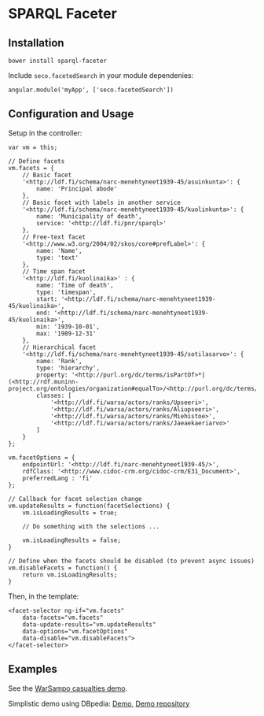 # SPARQL Faceter

## Installation

`bower install sparql-faceter`

Include `seco.facetedSearch` in your module dependenies:

```
angular.module('myApp', ['seco.facetedSearch'])
```

## Configuration and Usage

Setup in the controller:

```
var vm = this;

// Define facets
vm.facets = {
    // Basic facet
    '<http://ldf.fi/schema/narc-menehtyneet1939-45/asuinkunta>': {
        name: 'Principal abode'
    },
    // Basic facet with labels in another service
    '<http://ldf.fi/schema/narc-menehtyneet1939-45/kuolinkunta>': {
        name: 'Municipality of death',
        service: '<http://ldf.fi/pnr/sparql>'
    },
    // Free-text facet
    '<http://www.w3.org/2004/02/skos/core#prefLabel>': {
        name: 'Name',
        type: 'text'
    },
    // Time span facet
    '<http://ldf.fi/kuolinaika>' : {
        name: 'Time of death',
        type: 'timespan',
        start: '<http://ldf.fi/schema/narc-menehtyneet1939-45/kuolinaika>',
        end: '<http://ldf.fi/schema/narc-menehtyneet1939-45/kuolinaika>',
        min: '1939-10-01',
        max: '1989-12-31'
    },
    // Hierarchical facet
    '<http://ldf.fi/schema/narc-menehtyneet1939-45/sotilasarvo>': {
        name: 'Rank',
        type: 'hierarchy',
        property: '<http://purl.org/dc/terms/isPartOf>*|(<http://rdf.muninn-project.org/ontologies/organization#equalTo>/<http://purl.org/dc/terms/isPartOf>*)',
        classes: [
            '<http://ldf.fi/warsa/actors/ranks/Upseeri>',
            '<http://ldf.fi/warsa/actors/ranks/Aliupseeri>',
            '<http://ldf.fi/warsa/actors/ranks/Miehistoe>',
            '<http://ldf.fi/warsa/actors/ranks/Jaeaekaeriarvo>'
        ]
    }
};

vm.facetOptions = {
    endpointUrl: '<http://ldf.fi/narc-menehtyneet1939-45/>',
    rdfClass: '<http://www.cidoc-crm.org/cidoc-crm/E31_Document>',
    preferredLang : 'fi'
};

// Callback for facet selection change
vm.updateResults = function(facetSelections) {
    vm.isLoadingResults = true;

    // Do something with the selections ...

    vm.isLoadingResults = false;
}

// Define when the facets should be disabled (to prevent async issues)
vm.disableFacets = function() {
    return vm.isLoadingResults;
}
```

Then, in the template:

```
<facet-selector ng-if="vm.facets"
    data-facets="vm.facets"
    data-update-results="vm.updateResults"
    data-options="vm.facetOptions"
    data-disable="vm.disableFacets">
</facet-selector>
```

## Examples
See the [WarSampo casualties demo](https://github.com/SemanticComputing/casualties-demo).

Simplistic demo using DBpedia: [Demo](http://semanticcomputing.github.io/sparql-faceter-dbpedia-demo/#), [Demo repository](https://github.com/SemanticComputing/sparql-faceter-dbpedia-demo)
